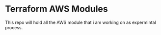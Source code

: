 # Terraform AWS Modules

This repo will hold all the AWS module that i am working on as expermintal process. 
